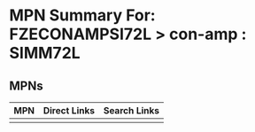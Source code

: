 



# MPN Summary For: FZECONAMPSI72L > con-amp : SIMM72L

## MPNs
  

|MPN|Direct Links|Search Links|
| :--- | :--- | :--- |
||||
